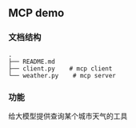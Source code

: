 ## MCP demo
### 文档结构
```(bash)
.
├── README.md 
├── client.py    # mcp client
└── weather.py    # mcp server
```
### 功能
给大模型提供查询某个城市天气的工具